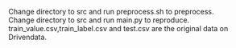 Change directory to src and run preprocess.sh to preprocess.  
Change directory to src and run main.py to reproduce.  
train_value.csv,train_label.csv and test.csv are the original data on Drivendata.
